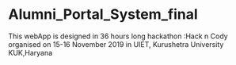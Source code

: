 # Alumni_Portal_System_final
This webApp is designed in 36 hours long hackathon :Hack n Cody organised on 15-16 November 2019 in UIET, Kurushetra University KUK,Haryana
